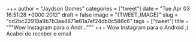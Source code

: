 
+++
author = "Jaydson Gomes"
categories = ["tweet"]
date = "Tue Apr 03 16:51:28 +0000 2012"
draft = false
image = "{TWEET_IMAGE}"
slug = "cd2bc22918a9b7b3aa4871e61a7ef24db0c586c6"
tags = ["tweet"]
title = """Wow Instagram para o Andr..."""
+++
Wow Instagram para o Android ;) Acabei de receber o email
